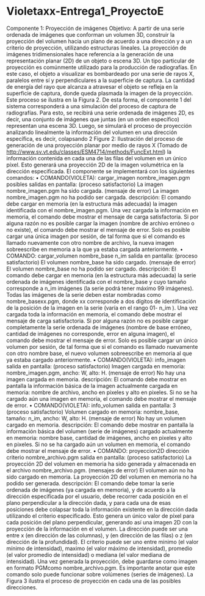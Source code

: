 # Violetaxx-Entrega1_ProyectoE
 Componente 1: Proyección de imágenes
 Objetivo: A partir de una serie ordenada de imágenes que conforman un volumen 3D, construir la proyección
 del volumen hacia un plano de acuerdo a una dirección y a un criterio de proyección, utilizando estructuras
 lineales.
 La proyección de imágenes tridimensionales hace referencia a la generación de una representación planar
 (2D) de un objeto o escena 3D. Un tipo particular de proyección es comúnmente utilizado para la producción
 de radiografías. En este caso, el objeto a visualizar es bombardeado por una serie de rayos X, paralelos entre
 sí y perpendiculares a la superficie de captura. La cantidad de energía del rayo que alcanza a atravesar el
 objeto se refleja en la superficie de captura, donde queda plasmada la imagen de la proyección. Este proceso
 se ilustra en la Figura 2.
 De esta forma, el componente 1 del sistema corresponderá a una simulación del proceso de captura
 de radiografías. Para esto, se recibirá una serie ordenada de imágenes 2D, es decir, una conjunto de
 imágenes que juntas (en un orden específico) representan una escena 3D. Luego, se simulará el proceso de
 proyección analizando linealmente la información del volumen en una dirección específica, es decir, colapsando
 2
Figure 2: Ilustración del proceso de generación de una proyección planar por medio de rayos X (Tomado de
 http://www.sv.vt.edu/classes/ESM4714/methods/FuncExt.html)
 la información contenida en cada una de las filas del volumen en un único píxel. Esto generará una proyección
 2D de la imagen volumétrica en la dirección especificada. El componente se implementará con los siguientes
 comandos:
 • COMANDO(VIOLETA): cargar_imagen nombre_imagen.pgm
 posibles salidas en pantalla:
 (proceso satisfactorio) La imagen nombre_imagen.pgm ha sido cargada.
 (mensaje de error) La imagen nombre_imagen.pgm no ha podido ser cargada.
 descripción: El comando debe cargar en memoria (en la estructura más adecuada) la imagen identificada
 con el nombre_imagen.pgm. Una vez cargada la información en memoria, el comando debe mostrar el
 mensaje de carga satisfactoria. Si por alguna razón no es posible cargar la imagen (nombre de archivo
 erróneo o no existe), el comando debe mostrar el mensaje de error. Solo es posible cargar una única
 imagen por sesión, de tal forma que si el comando es llamado nuevamente con otro nombre de archivo,
 la nueva imagen sobreescribe en memoria a la que ya estaba cargada anteriormente.
 • COMANDO: cargar_volumen nombre_base n_im
 salida en pantalla:
 (proceso satisfactorio) El volumen nombre_base ha sido cargado.
 (mensaje de error) El volumen nombre_base no ha podido ser cargado.
 descripción: El comando debe cargar en memoria (en la estructura más adecuada) la serie ordenada de
 imágenes identificada con el nombre_base y cuyo tamaño corresponde a n_im imágenes (la serie
 podrá tener máximo 99 imágenes). Todas las imágenes de la serie deben estar nombradas como
 nombre_basexx.pgm, donde xx corresponde a dos dígitos de identificación de la posición de la imagen
 en la serie (varía en el rango 01- n_im ). Una vez cargada toda la información en memoria, el comando
 debe mostrar el mensaje de carga satisfactoria. Si por alguna razón no es posible cargar completamente
 la serie ordenada de imágenes (nombre de base erróneo, cantidad de imágenes no corresponde, error en
 alguna imagen), el comando debe mostrar el mensaje de error. Solo es posible cargar un único volumen
 por sesión, de tal forma que si el comando es llamado nuevamente con otro nombre base, el nuevo
 volumen sobreescribe en memoria al que ya estaba cargado anteriormente.
 • COMANDO(VIOLETA): info_imagen
 salida en pantalla:
 (proceso satisfactorio) Imagen cargada en memoria: nombre_imagen.pgm, ancho: W, alto:
 H.
 (mensaje de error) No hay una imagen cargada en memoria.
 descripción: El comando debe mostrar en pantalla la información básica de la imagen actualmente
 cargada en memoria: nombre de archivo, ancho en pixeles y alto en pixeles. Si no se ha cargado aún
 una imagen en memoria, el comando debe mostrar el mensaje de error.
 • COMANDO(VIOLETA): info_volumen
 salida en pantalla:
 3
(proceso satisfactorio) Volumen cargado en memoria: nombre_base, tamaño: n_im, ancho:
 W, alto: H.
 (mensaje de error) No hay un volumen cargado en memoria.
 descripción: El comando debe mostrar en pantalla la información básica del volumen (serie de imágenes)
 cargado actualmente en memoria: nombre base, cantidad de imágenes, ancho en pixeles y alto en pixeles.
 Si no se ha cargado aún un volumen en memoria, el comando debe mostrar el mensaje de error.
 • COMANDO: proyeccion2D dirección criterio nombre_archivo.pgm
 salida en pantalla:
 (proceso satisfactorio) La proyección 2D del volumen en memoria ha sido generada y almacenada
 en el archivo nombre_archivo.pgm.
 (mensajes de error)
 El volumen aún no ha sido cargado en memoria.
 La proyección 2D del volumen en memoria no ha podido ser generada.
 descripción: El comando debe tomar la serie ordenada de imágenes (ya cargada en memoria), y de
 acuerdo a la dirección especificada por el usuario, debe recorrer cada posición en el plano perpendicular
 a la dirección dada, y para cada una de esas posiciones debe colapsar toda la información existente en la
 dirección dada utilizando el criterio especificado. Esto genera un único valor de píxel para cada posición
 del plano perpendicular, generando así una imagen 2D con la proyección de la información en el volumen.
 La dirección puede ser una entre x (en dirección de las columnas), y (en dirección de las filas) o z (en
 dirección de la profundidad). El criterio puede ser uno entre minimo (el valor mínimo de intensidad),
 maximo (el valor máximo de intensidad), promedio (el valor promedio de intensidad) o mediana (el
 valor mediana de intensidad). Una vez generada la proyección, debe guardarse como imagen en formato
 PGMcomo nombre_archivo.pgm. Es importante anotar que este comando solo puede funcionar sobre
 volúmenes (series de imágenes). La Figura 3 ilustra el proceso de proyección en cada una de las posibles
 direcciones.

